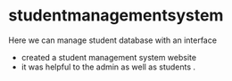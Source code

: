 # studentmanagementsystem
Here we can manage student database with an interface

- created a student management system website
- it was helpful to the admin as well as students .
